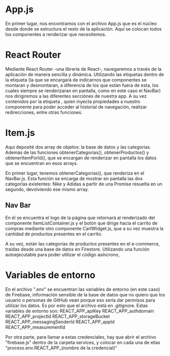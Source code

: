 # App.js

En primer lugar, nos encontramos con el archivo App.js que es el núcleo desde donde se estructura el resto de la aplicación. Aquí se colocan todos los componentes a renderizar que necesitemos.

# React Router

Mediante React Router -una librería de React-, navegaremos a través de la aplicación de manera sencilla y dinámica.
Utilizando las etiquetas <Route> dentro de la etiqueta <Switch> (la que se encargará de indicarnos que componentes se montaran y desmontaran, a diferencia de los que están fuera de esta, los cuales siempre se renderizaran en pantalla, como en este caso el NavBar) nos dirigiremos a las diferentes secciónes de nuestra app. A su vez contenidos por la etiqueta <BrowserRouter>, quien inyecta propiedades a nuestro componente para poder acceder al historial de navegación, realizar redirecciones, entre otras funciones.

# Item.js 

Aqui deposité dos array de objetos: la base de datos y las categorías. Además de las funciones obtenerCategorias(), obtenerProductos() y obtenerItemPorId(), que se encargan de renderizar en pantalla los datos que se encuentran en esos arrays. 

En primer lugar, tenemos obtenerCategorias(), que renderiza en el NavBar.js. 
Esta función se encarga de mostrar en pantalla las dos categorías existentes: Nike y Adidas a partir de una Promise resuelta en un segundo, devolviendo ese mismo array. 


## Nav Bar

En él se encuentra el logo de la página que retornará al renderizado del componente ItemListContainer.js y el botón que dirige hacia el carrito de compras mediante otro componente CartWidget.js, que a su vez muestra la cantidad de productos presentes en el carrito.

A su vez, están las categorías de productos presentes en el e-commerce, traidas desde una base de datos en Firestore. Utilizando una función autoejecutable para poder utilizar el código asíncrono, 

# Variables de entorno 

En el archivo ".env" se encuentran las variables de entorno (en este caso) de Firebase, información sensible de la base de datos que no quiero que los usuario o personas de GitHub vean porque eso sería dar permisos para utilizar los datos. Es por esto que el archivo está en .gitignore. 
Estas variables de entorno son: 
REACT_APP_apiKey 
REACT_APP_authdomain 
REACT_APP_projectId 
REACT_APP_storageBucket 
REACT_APP_messagingSenderId
REACT_APP_appId
REACT_APP_measurementId

Por otra parte, para llamar a estas credenciales, hay que abrir el archivo "firebase.js" dentro de la carpeta services, y colocar en cada una de ellas "process.env.REACT_APP_(nombre de la credencial)"